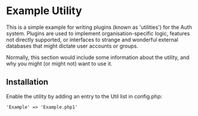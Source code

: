 Example Utility
=========================

This is a simple example for writing plugins (known as 'utilities') for the Auth
system. Plugins are used to implement organisation-specific logic, features not
directly supported, or interfaces to strange and wonderful external databases
that might dictate user accounts or groups.

Normally, this section would include some information about the utility, and why
you might (or might not) want to use it.

Installation
------------

Enable the utility by adding an entry to the Util list in config.php:

    'Example' => 'Example.php1'
